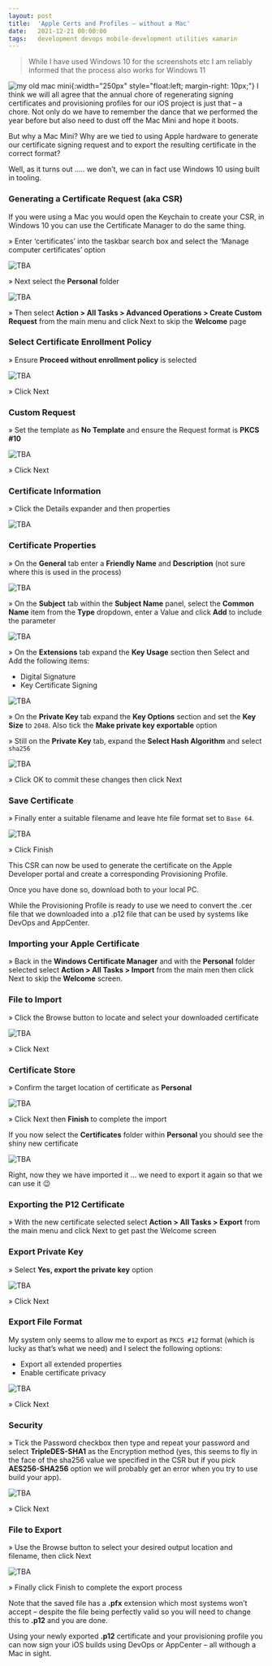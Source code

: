 ```yaml
---
layout: post
title:  'Apple Certs and Profiles – without a Mac'
date:   2021-12-21 00:00:00
tags:   development devops mobile-development utilities xamarin
---
```

>While I have used Windows 10 for the screenshots etc I am reliably informed that the process also works for Windows 11

![my old mac mini](/assets/images/an-old-mac-mini.png){:width="250px" style="float:left; margin-right: 10px;"}
I think we will all agree that the annual chore of regenerating signing certificates and provisioning profiles for our iOS project is just that – a chore. Not only do we have to remember the dance that we performed the year before but also need to dust off the Mac Mini and hope it boots.

But why a Mac Mini? Why are we tied to using Apple hardware to generate our certificate signing request and to export the resulting certificate in the correct format?

Well, as it turns out ….. we don’t, we can in fact use Windows 10 using built in tooling.

<!--more-->

### Generating a Certificate Request (aka CSR)

If you were using a Mac you would open the Keychain to create your CSR, in Windows 10 you can use the Certificate Manager to do the same thing.

» Enter ‘certificates’ into the taskbar search box and select the ‘Manage computer certificates’ option

![TBA](/assets/images/apple-certs-1.png)

» Next select the **Personal** folder

![TBA](/assets/images/apple-certs-2.png)

» Then select **Action > All Tasks > Advanced Operations > Create Custom Request** from the main menu and click Next to skip the **Welcome** page

### Select Certificate Enrollment Policy

» Ensure **Proceed without enrollment policy** is selected

![TBA](/assets/images/apple-certs-3.png)

» Click Next

### Custom Request

» Set the template as **No Template** and ensure the Request format is **PKCS #10**

![TBA](/assets/images/apple-certs-4.png)

» Click Next

### Certificate Information

» Click the Details expander and then properties

![TBA](/assets/images/apple-certs-5.png)

### Certificate Properties

» On the **General** tab enter a **Friendly Name** and **Description** (not sure where this is used in the process)

![TBA](/assets/images/apple-certs-6.png)

» On the **Subject** tab within the **Subject Name** panel, select the **Common Name** item from the **Type** dropdown, enter a Value and click **Add** to include the parameter

![TBA](/assets/images/apple-certs-7.png)

» On the **Extensions** tab expand the **Key Usage** section then Select and Add the following items:

- Digital Signature
- Key Certificate Signing

![TBA](/assets/images/apple-certs-8.png)

» On the **Private Key** tab expand the **Key Options** section and set the **Key Size** to `2048`. Also tick the **Make private key exportable** option

» Still on the **Private Key** tab, expand the **Select Hash Algorithm** and select `sha256`

![TBA](/assets/images/apple-certs-9.png)

» Click OK to commit these changes then click Next

### Save Certificate

» Finally enter a suitable filename and leave hte file format set to `Base 64`.

![TBA](/assets/images/apple-certs-10.png)

» Click Finish

This CSR can now be used to generate the certificate on the Apple Developer portal and create a corresponding Provisioning Profile.

Once you have done so, download both to your local PC.

While the Provisioning Profile is ready to use we need to convert the .cer file that we downloaded into a .p12 file that can be used by systems like DevOps and AppCenter.

### Importing your Apple Certificate

» Back in the **Windows Certificate Manager** and with the **Personal** folder selected select **Action > All Tasks > Import** from the main men then click Next to skip the **Welcome** screen.

### File to Import

» Click the Browse button to locate and select your downloaded certificate

![TBA](/assets/images/apple-certs-11.png)

» Click Next

### Certificate Store

» Confirm the target location of certificate as **Personal**

![TBA](/assets/images/apple-certs-12.png)

» Click Next then **Finish** to complete the import

If you now select the **Certificates** folder within **Personal** you should see the shiny new certificate

![TBA](/assets/images/apple-certs-13.png)

Right, now they we have imported it … we need to export it again so that we can use it 😉

### Exporting the P12 Certificate

» With the new certificate selected select **Action > All Tasks > Export** from the main menu and click Next to get past the Welcome screen

### Export Private Key

» Select **Yes, export the private key** option

![TBA](/assets/images/apple-certs-14.png)

» Click Next

### Export File Format

My system only seems to allow me to export as `PKCS #12` format (which is lucky as that’s what we need) and I select the following options:

- Export all extended properties
- Enable certificate privacy

![TBA](/assets/images/apple-certs-15.png)

» Click Next

### Security

» Tick the Password checkbox then type and repeat your password and select **TripleDES-SHA1** as the Encryption method (yes, this seems to fly in the face of the sha256 value we specified in the CSR but if you pick **AES256-SHA256** option we will probably get an error when you try to use build your app).

![TBA](/assets/images/apple-certs-16.png)

» Click Next

### File to Export

» Use the Browse button to select your desired output location and filename, then click Next

![TBA](/assets/images/apple-certs-17.png)

» Finally click Finish to complete the export process

Note that the saved file has a **.pfx** extension which most systems won’t accept – despite the file being perfectly valid so you will need to change this to **.p12** and you are done.

Using your newly exported **.p12** certificate and your provisioning profile you can now sign your iOS builds using DevOps or AppCenter – all withough a Mac in sight.